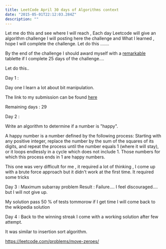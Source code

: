 ```yaml
---
title: LeetCode April 30 days of Algorithms context
date: "2015-05-01T22:12:03.284Z"
description: ""
---
```


Let me do this and see where I will reach , Each day Leetcode will give an  algorithm challenge I will posting here the challenge and What I learned , hope I will complete the challenge.
Let do this .......

By the end of the challenge I should award myself with a [remarkable](https://remarkable.com/store/remarkable-2) tablette if I complete 25 days of the challenge....

Let do this..

Day 1 :

Day one I learn a lot about bit manipulation.

The link to my submission can be found [here](https://leetcode.com/explore/challenge/card/30-day-leetcoding-challenge/528/week-1/3283/#.XoRg3Tr_Tws.link)

Remaining days : 29

Day 2 :

Write an algorithm to determine if a number is "happy".

A happy number is a number defined by the following process: Starting with any positive integer, replace the number by the sum of the squares of its digits, and repeat the process until the number equals 1 (where it will stay), or it loops endlessly in a cycle which does not include 1. Those numbers for which this process ends in 1 are happy numbers.

This one was very difficult for me , it required a lot of thinking , I come up with a brute force approach but it didn't work at the first time.
It required some tricks

Day 3 : Maximum subarray problem 
Result : Failure....
I feel discouraged.... but I will not give up.

My solution pass 50 % of tests
tommorow if I get time I will come back to the wikipedia solution

Day 4 : Back to the winning streak I come with a working solution after few attempt.

It was similar to insertion sort algorithm.

https://leetcode.com/problems/move-zeroes/
